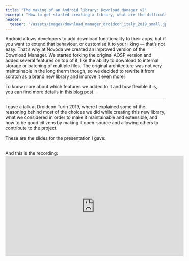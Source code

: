 ```yaml
---
title: "The making of an Android library: Download Manager v2"
excerpt: "How to get started creating a library, what are the difficulties we encountered and finally how to publish and share the library between multiple projects"
header:
  teaser: "/assets/images/download_manager_droidcon_italy_2019_small.jpg"
---
```


Android allows developers to add download functionality to their apps, but if you want to extend that behaviour, or customise it to your liking — that’s not easy. That’s why at Novoda we created an improved version of the Download Manager. We started forking the original AOSP version and added several features on top of it, like the ability to download to internal storage or batching of multiple files. The original architecture was not very maintainable in the long therm though, so we decided to rewrite it from scratch as a brand new library and improve it even more! 

To know more about which features we added to it and how flexible it is, you can find more details [in this blog post](../download_manager_v2).

---

I gave a talk at Droidcon Turin 2019, where I explained some of the reasoning behind most of the choices we did while creating this new library, what we considered in order to make it maintainable and extensible, and how to be good citizens by making it open-source and allowing others to contribute to the project.

These are the slides for the presentation I gave:

<script async class="speakerdeck-embed" data-id="ba866b52e93445329174b1de6b1cefd9" data-ratio="1.77777777777778" src="//speakerdeck.com/assets/embed.js"></script>

<br>
And this is the recording:

<iframe width="560" height="315" src="https://www.youtube.com/embed/D6fnE0HZImo" frameborder="0" allow="accelerometer; autoplay; encrypted-media; gyroscope; picture-in-picture" allowfullscreen></iframe>